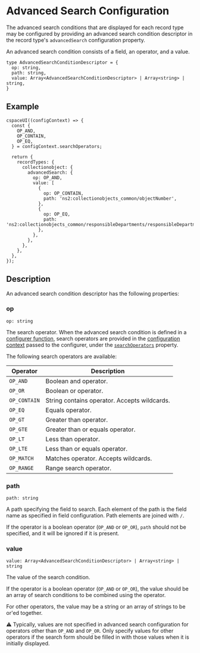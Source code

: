 # Advanced Search Configuration

The advanced search conditions that are displayed for each record type may be configured by providing an advanced search condition descriptor in the record type's `advancedSearch` configuration property.

An advanced search condition consists of a field, an operator, and a value.

```
type AdvancedSearchConditionDescriptor = {
  op: string,
  path: string,
  value: Array<AdvancedSearchConditionDescriptor> | Array<string> | string,
}
```

## Example

```
cspaceUI((configContext) => {
  const {
    OP_AND,
    OP_CONTAIN,
    OP_EQ,
  } = configContext.searchOperators;

  return {
    recordTypes: {
      collectionobject: {
        advancedSearch: {
          op: OP_AND,
          value: [
            {
              op: OP_CONTAIN,
              path: 'ns2:collectionobjects_common/objectNumber',
            },
            {
              op: OP_EQ,
              path: 'ns2:collectionobjects_common/responsibleDepartments/responsibleDepartment',
            },
          },
        },
      },
    },
  },
});
```

## Description

An advanced search condition descriptor has the following properties:

### op
```
op: string
```
The search operator. When the advanced search condition is defined in a [configurer function](./README.md#configurer-function), search operators are provided in the [configuration context](./ConfigurationContext.md) passed to the configurer, under the [`searchOperators`](./ConfigurationContext.md#searchoperators-object) property.

The following search operators are available:

|Operator    |Description|
|------------|-----------|
|`OP_AND`    |Boolean and operator.|
|`OP_OR`     |Boolean or operator.|
|`OP_CONTAIN`|String contains operator. Accepts wildcards.|
|`OP_EQ`     |Equals operator.|
|`OP_GT`     |Greater than operator.|
|`OP_GTE`    |Greater than or equals operator.|
|`OP_LT`     |Less than operator.|
|`OP_LTE`    |Less than or equals operator.|
|`OP_MATCH`  |Matches operator. Accepts wildcards.|
|`OP_RANGE`  |Range search operator.|

### path
```
path: string
```
A path specifying the field to search. Each element of the path is the field name as specified in field configuration. Path elements are joined with `/`.

If the operator is a boolean operator (`OP_AND` or `OP_OR`), `path` should not be specified, and it will be ignored if it is present.

### value
```
value: Array<AdvancedSearchConditionDescriptor> | Array<string> | string
```
The value of the search condition.

If the operator is a boolean operator (`OP_AND` or `OP_OR`), the value should be an array of search conditions to be combined using the operator.

For other operators, the value may be a string or an array of strings to be or'ed together.

⚠️ Typically, values are not specified in advanced search configuration for operators other than `OP_AND` and `OP_OR`. Only specify values for other operators if the search form should be filled in with those values when it is initially displayed.
